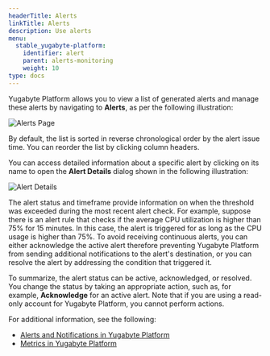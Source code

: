 ```yaml
---
headerTitle: Alerts
linkTitle: Alerts
description: Use alerts
menu:
  stable_yugabyte-platform:
    identifier: alert
    parent: alerts-monitoring
    weight: 10
type: docs
---
```


Yugabyte Platform allows you to view a list of generated alerts and manage these alerts by navigating to **Alerts**, as per the following illustration:

![Alerts Page](/images/yp/alerts-monitoring/alerts-view1.png)

By default, the list is sorted in reverse chronological order by the alert issue time. You can reorder the list by clicking column headers.

You can access detailed information about a specific alert by clicking on its name to open the **Alert Details** dialog shown in the following illustration:

![Alert Details](/images/yp/alerts-monitoring/alerts-view2.png)

The alert status and timeframe provide information on when the threshold was exceeded during the most recent alert check. For example, suppose there is an alert rule that checks if the average CPU utilization is higher than 75% for 15 minutes. In this case, the alert is triggered for as long as the CPU usage is higher than 75%. To avoid receiving continuous alerts, you can either acknowledge the active alert therefore preventing Yugabyte Platform from sending additional notifications to the alert's destination, or you can resolve the alert by addressing the condition that triggered it.

To summarize, the alert status can be active, acknowledged, or resolved. You change the status by taking an appropriate action, such as, for example, **Acknowledge** for an active alert. Note that if you are using a read-only account for Yugabyte Platform, you cannot perform actions.

For additional information, see the following:

- [Alerts and Notifications in Yugabyte Platform](https://blog.yugabyte.com/yugabytedb-2-8-alerts-and-notifications/)
- [Metrics in Yugabyte Platform](../../troubleshoot/universe-issues/#use-metrics)
